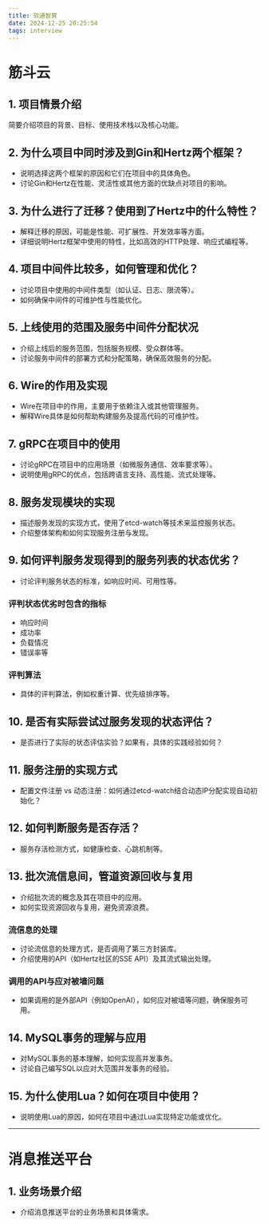 ```yaml
---
title: 软通智算
date: 2024-12-25 20:25:54
tags: interview
---
```


# 筋斗云

## 1. 项目情景介绍

简要介绍项目的背景、目标、使用技术栈以及核心功能。

## 2. 为什么项目中同时涉及到Gin和Hertz两个框架？

- 说明选择这两个框架的原因和它们在项目中的具体角色。
- 讨论Gin和Hertz在性能、灵活性或其他方面的优缺点对项目的影响。

## 3. 为什么进行了迁移？使用到了Hertz中的什么特性？

- 解释迁移的原因，可能是性能、可扩展性、开发效率等方面。
- 详细说明Hertz框架中使用的特性，比如高效的HTTP处理、响应式编程等。

## 4. 项目中间件比较多，如何管理和优化？

- 讨论项目中使用的中间件类型（如认证、日志、限流等）。
- 如何确保中间件的可维护性与性能优化。

## 5. 上线使用的范围及服务中间件分配状况

- 介绍上线后的服务范围，包括服务规模、受众群体等。
- 讨论服务中间件的部署方式和分配策略，确保高效服务的分配。

## 6. Wire的作用及实现

- Wire在项目中的作用，主要用于依赖注入或其他管理服务。
- 解释Wire具体是如何帮助构建服务及提高代码的可维护性。

## 7. gRPC在项目中的使用

- 讨论gRPC在项目中的应用场景（如微服务通信、效率要求等）。
- 说明使用gRPC的优点，包括跨语言支持、高性能、流式处理等。

## 8. 服务发现模块的实现

- 描述服务发现的实现方式，使用了etcd-watch等技术来监控服务状态。
- 介绍整体架构和如何实现服务注册与发现。

## 9. 如何评判服务发现得到的服务列表的状态优劣？

- 讨论评判服务状态的标准，如响应时间、可用性等。

### 评判状态优劣时包含的指标

- 响应时间
- 成功率
- 负载情况
- 错误率等

### 评判算法

- 具体的评判算法，例如权重计算、优先级排序等。

## 10. 是否有实际尝试过服务发现的状态评估？

- 是否进行了实际的状态评估实验？如果有，具体的实践经验如何？

## 11. 服务注册的实现方式

- 配置文件注册 vs 动态注册：如何通过etcd-watch结合动态IP分配实现自动初始化？

## 12. 如何判断服务是否存活？

- 服务存活检测方式，如健康检查、心跳机制等。

## 13. 批次流信息间，管道资源回收与复用

- 介绍批次流的概念及其在项目中的应用。
- 如何实现资源回收与复用，避免资源浪费。

### 流信息的处理

- 讨论流信息的处理方式，是否调用了第三方封装库。
- 介绍使用的API（如Hertz社区的SSE API）及其流式输出处理。

### 调用的API与应对被墙问题

- 如果调用的是外部API（例如OpenAI），如何应对被墙等问题，确保服务可用。

## 14. MySQL事务的理解与应用

- 对MySQL事务的基本理解，如何实现高并发事务。
- 讨论自己编写SQL以应对大范围并发事务的经验。

## 15. 为什么使用Lua？如何在项目中使用？

- 说明使用Lua的原因，如何在项目中通过Lua实现特定功能或优化。

---

# 消息推送平台

## 1. 业务场景介绍

- 介绍消息推送平台的业务场景和具体需求。
